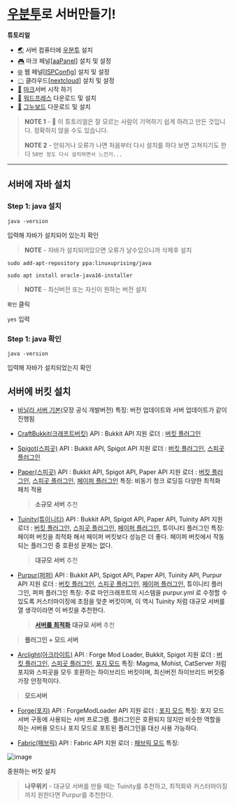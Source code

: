 # [우분투](https://ubuntu.com/download/server)로 서버만들기!


**튜토리얼**

- [🌏](https://github.com/TWOJOB/server/blob/main/ubuntu/ubuntu.md) 서버 컴퓨터에 [우분투](https://ubuntu.com/download/server) 설치
- [🎮](https://github.com/TWOJOB/server/blob/main/ubuntu/aaPanel.md) 마크 페널[[aaPanel](https://www.aapanel.com/index.html)] 설치 및 설정
- [🌐](https://github.com/TWOJOB/server/blob/main/ubuntu/ISPConfig.md) 웹 페널[[ISPConfig](https://www.ispconfig.org/)] 설치 및 설정
- [☁](https://github.com/TWOJOB/server/blob/main/ubuntu/nextcloud.md) 클라우드[[nextcloud](https://nextcloud.com/)] 설치 및 설정
- [🚀](https://github.com/TWOJOB/server/blob/main/ubuntu/minecraftinsall.md) [마크](https://www.minecraft.net/ko-kr)서버 시작 하기
- [🚀](https://github.com/TWOJOB/server/blob/main/ubuntu/wordpress.md) [워드프레스](https://ko.wordpress.org/download/) 다운로드 및 설치
- [🚀](https://github.com/TWOJOB/server/blob/main/ubuntu/gnuboard.md) [그누보드](https://sir.kr/g5_pds) 다운로드 및 설치

> **NOTE 1** - 👋 이 튜토리얼은 잘 모르는 사람이 기억하기 쉽게 하려고 만든 것입니다. 정확하지 않을 수도 있습니다.
>
> **NOTE 2** - 안되거나 오류가 나면 처음부터 다시 설치를 하다 보면 고쳐지기도 한다   `50번 정도 다시 설치하면서 느낀거...`

----


## 서버에 자바 설치

### Step 1: java 설치

``` Linux
java -version
```
입력해 자바가 설치되어 있는지 확인

> **NOTE** - 자바가 설치되어있으면 오류가 날수있으니까 삭제후 설치

``` Linux
sudo add-apt-repository ppa:linuxuprising/java
```

``` Linux
sudo apt install oracle-java16-installer
```

> **NOTE** - 최신버전 또는 자신이 원하는 버전 설치

`확인` 클릭

`yes` 입력

### Step 1: java 확인

``` Linux
java -version
```
입력해 자바가 설치되었는지 확인

## 서버에 버킷 설치

- [바닐라 서버 기본](https://www.minecraft.net/download/server)(모장 공식 개발버전)
    특징: 버전 업데이트와 서버 업데이트가 같이 진행됨
    
- [CraftBukkit(크래프트버킷)](https://getbukkit.org/download/craftbukkit)
    API : Bukkit API
    지원 로더 : [버킷 플러그인](https://dev.bukkit.org/bukkit-plugins)
    
- [Spigot(스피곳)](https://getbukkit.org/download/spigot)
    API : Bukkit API, Spigot API
    지원 로더 : [버킷 플러그인](https://dev.bukkit.org/bukkit-plugins), [스피곳 플러그인](https://www.spigotmc.org/resources/categories/spigot.4/)
    
- [Paper(스피곳)](https://papermc.io/downloads)
    API : Bukkit API, Spigot API, Paper API
    지원 로더 : [버킷 플러그인](https://dev.bukkit.org/bukkit-plugins), [스피곳 플러그인](https://www.spigotmc.org/resources/categories/spigot.4/), [페이퍼 플러그인](https://papermc.io/forums/c/plugin-releases/15)
    특징: 비동기 청크 로딩등 다양한 최적화 패치 적용
    > **소규모 서버** 추천
    
- [Tuinity(튜이니티)](https://github.com/Tuinity/Tuinity)
    API : Bukkit API, Spigot API, Paper API, Tuinity API
    지원 로더 : [버킷 플러그인](https://dev.bukkit.org/bukkit-plugins), [스피곳 플러그인](https://www.spigotmc.org/resources/categories/spigot.4/), [페이퍼 플러그인](https://papermc.io/forums/c/plugin-releases/15), 튜이니티 플러그인
    특징: 페이퍼 버킷을 최적화 해서 페이퍼 버킷보다 성능은 더 좋다. 페이퍼 버킷에서 작동되는 플러그인 중 호환성 문제는 없다.
    > **대규모 서버** 추천
    
- [Purpur(퍼퍼)](https://purpur.pl3x.net/downloads/#1.16.5)
    API : Bukkit API, Spigot API, Paper API, Tuinity API, Purpur API
    지원 로더 : [버킷 플러그인](https://dev.bukkit.org/bukkit-plugins), [스피곳 플러그인](https://www.spigotmc.org/resources/categories/spigot.4/), [페이퍼 플러그인](https://papermc.io/forums/c/plugin-releases/15), 튜이니티 플러그인, 퍼퍼 플러그인
    특징: 주로 마인크래프트의 시스템을 purpur.yml 로 수정할 수 있도록 커스터마이징에 초점을 맞춘 버킷이며, 이 역시 Tuinity 처럼 대규모 서버를 열 생각이라면 이 버킷을 추천한다.
    > **[서버를 최적화](https://github.com/YouHaveTrouble/minecraft-optimization)** 
    > **대규모 서버** 추천
    
> **플러그인 + 모드 서버**
- [Arclight(아크라이트)](https://github.com/IzzelAliz/Arclight)
    API : Forge Mod Loader, Bukkit, Spigot
    지원 로더 : [버킷 플러그인](https://dev.bukkit.org/bukkit-plugins), [스피곳 플러그인](https://www.spigotmc.org/resources/categories/spigot.4/), [포지 모드](https://www.curseforge.com/minecraft/mc-mods)
    특징: Magma, Mohist, CatServer 처럼 포지와 스피곳을 모두 호환하는 하이브리드 버킷이며, 최신버전 하이브리드 버킷중 가장 안정적이다.
    
> **모드서버**
- [Forge(포지)](https://files.minecraftforge.net/net/minecraftforge/forge/)
    API : ForgeModLoader API
    지원 로더 : [포지 모드](https://www.curseforge.com/minecraft/mc-mods)
    특징: 포지 모드 서버 구동에 사용되는 서버 프로그램. 플러그인은 호환되지 않지만 비슷한 역할을 하는 서버용 모드나 포지 모드로 포트된 플러그인을 대신 사용 가능하다.
    
- [Fabric(패브릭)](https://purpur.pl3x.net/downloads/#1.16.5)
    API : Fabric API
    지원 로더 : [패브릭 모드](https://www.curseforge.com/minecraft/mc-mods)
    특징: 
    




![image](https://user-images.githubusercontent.com/62547528/127183197-bde55920-f119-4cb8-b028-1ad3c8d16aa4.png)

중원하는 버킷 설치

> **나무위키** - 대규모 서버를 만들 때는 Tuinity를 추천하고, 최적화와 커스터마이징까지 원한다면 Purpur를 추천한다.


